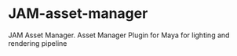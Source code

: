 # JAM-asset-manager
 JAM Asset Manager. Asset Manager Plugin for Maya for lighting and rendering pipeline
